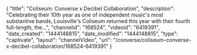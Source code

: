 {
    "title": "Coliseum: Converse x Decibel Collaboration",
    "description": "Celebrating their 10th year as one of independent music's most substantive bands, Louisville's Coliseum returned this year with their fourth full-length, the...",
    "channelid": "168524",
    "videoid": "6419391",
    "date_created": "1444148815",
    "date_modified": "1444148815",
    "type": "captivate",
    "layout": "channelVideo",
    "url": "\/converse\/coliseum-converse-x-decibel-collaboration\/168524-6419391"
}